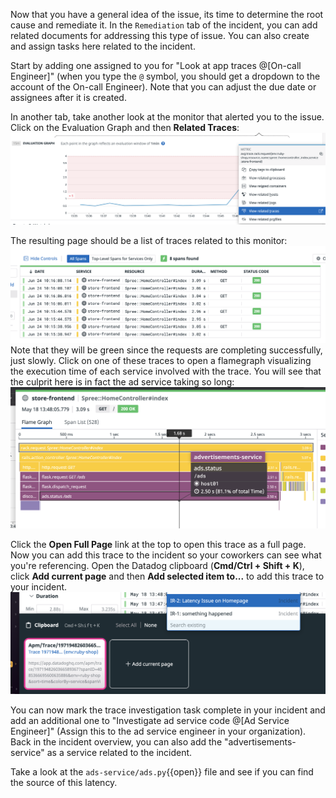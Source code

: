 Now that you have a general idea of the issue, its time to determine the root cause and remediate it. In the `Remediation` tab of the incident, you can add related documents for addressing this type of issue. You can also create and assign tasks here related to the incident.

Start by adding one assigned to you for "Look at app traces @[On-call Engineer]" (when you type the `@` symbol, you should get a dropdown to the account of the On-call Engineer). Note that you can adjust the due date or assignees after it is created.

In another tab, take another look at the monitor that alerted you to the issue. Click on the Evaluation Graph and then **Related Traces**:
![Related Traces](assets/related_traces.png)

The resulting page should be a list of traces related to this monitor:
![Traces Table](assets/traces_table.png)
Note that they will be green since the requests are completing successfully, just slowly. Click on one of these traces to open a flamegraph visualizing the execution time of each service involved with the trace. You will see that the culprit here is in fact the ad service taking so long:
![Detailed Trace](assets/trace.png)

Click the **Open Full Page** link at the top to open this trace as a full page. Now you can add this trace to the incident so your coworkers can see what you're referencing. Open the Datadog clipboard (**Cmd/Ctrl + Shift + K**), click **Add current page** and then **Add selected item to...** to add this trace to your incident.
![Add Trace](assets/trace_cb.png)

You can now mark the trace investigation task complete in your incident and add an additional one to "Investigate ad service code @[Ad Service Engineer]" (Assign this to the ad service engineer in your organization). Back in the incident overview, you can also add the "advertisements-service" as a service related to the incident.

Take a look at the `ads-service/ads.py`{{open}} file and see if you can find the source of this latency. 